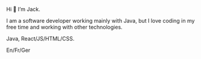 Hi 👋 I’m Jack.

I am a software developer working mainly with Java, but I love coding in my free time and working with other technologies.

Java, React/JS/HTML/CSS.

En/Fr/Ger


<!---
J-S-Harris/J-S-Harris is a ✨ special ✨ repository because its `README.md` (this file) appears on your GitHub profile.
You can click the Preview link to take a look at your changes.
--->
